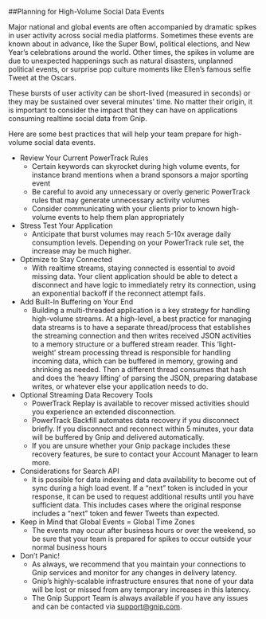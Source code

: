 ##Planning for High-Volume Social Data Events

Major national and global events are often accompanied by dramatic spikes in user activity across social media platforms. Sometimes these events are known about in advance, like the Super Bowl, political elections, and New Year’s celebrations around the world. Other times, the spikes in volume are due to unexpected happenings such as natural disasters, unplanned political events, or surprise pop culture moments like Ellen’s famous selfie Tweet at the Oscars. 

These bursts of user activity can be short-lived (measured in seconds) or they may be sustained over several minutes’ time. No matter their origin, it is important to consider the impact that they can have on applications consuming realtime social data from Gnip.  

Here are some best practices that will help your team prepare for high-volume social data events.

* Review Your Current PowerTrack Rules
     * Certain keywords can skyrocket during high volume events, for instance brand mentions when a brand sponsors a major sporting event
     * Be careful to avoid any unnecessary or overly generic PowerTrack rules that may generate unnecessary activity volumes
     * Consider communicating with your clients prior to known high-volume events to help them plan appropriately
* Stress Test Your Application
     * Anticipate that burst volumes may reach 5-10x average daily consumption levels. Depending on your PowerTrack rule set, the increase may be much higher.
* Optimize to Stay Connected
     * With realtime streams, staying connected is essential to avoid missing data. Your client application should be able to detect a disconnect and have logic to immediately retry its connection, using an exponential backoff if the reconnect attempt fails. 
* Add Built-In Buffering on Your End
     * Building a multi-threaded application is a key strategy for handling high-volume streams. At a high-level, a best practice for managing data streams is to have a separate thread/process that establishes the streaming connection and then writes received JSON activities to a memory structure or a buffered stream reader. This ‘light-weight’ stream processing thread is responsible for handling incoming data, which can be buffered in memory, growing and shrinking as needed. Then a different thread consumes that hash and does the ‘heavy lifting’ of parsing the JSON, preparing database writes, or whatever else your application needs to do.  
* Optional Streaming Data Recovery Tools
     * PowerTrack Replay is available to recover missed activities should you experience an extended disconnection.
     * PowerTrack Backfill automates data recovery if you disconnect briefly. If you disconnect and reconnect within 5 minutes, your data will be buffered by Gnip and delivered automatically.
     * If you are unsure whether your Gnip package includes these recovery features, be sure to contact your Account Manager to learn more.
* Considerations for Search API
     * It is possible for data indexing and data availability to become out of sync during a high load event.  If a “next” token is included in your response, it can be used to request additional results until you have sufficient data. This includes cases where the original response includes a “next” token and fewer Tweets than expected.
* Keep in Mind that Global Events = Global Time Zones
     * The events may occur after business hours or over the weekend, so be sure that your team is prepared for spikes to occur outside your normal business hours
* Don’t Panic!
     * As always, we recommend that you maintain your connections to Gnip services and monitor for any changes in delivery latency.
     * Gnip’s highly-scalable infrastructure ensures that none of your data will be lost or missed from any temporary increases in this latency.
     * The Gnip Support Team is always available if you have any issues and can be contacted via support@gnip.com.
